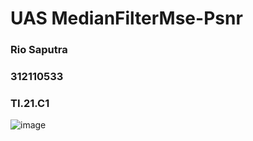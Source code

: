 
# UAS MedianFilterMse-Psnr
### Rio Saputra
### 312110533
### TI.21.C1
![image](https://github.com/riosaputra17/MedianFilterMse-Psnr/assets/92787567/83dd38e5-5ee0-4f4e-bd81-14894a495d6c)
